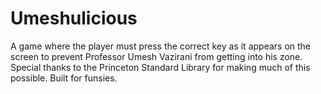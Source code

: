 # Umeshulicious
A game where the player must press the correct key as it appears on the screen to prevent Professor Umesh Vazirani from getting into his zone. Special thanks to the Princeton Standard Library for making much of this possible.
Built for funsies. 
